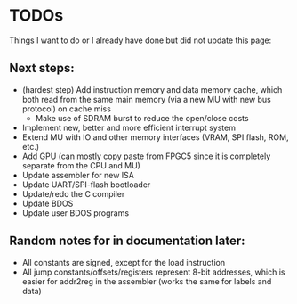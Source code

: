 # TODOs
Things I want to do or I already have done but did not update this page:

## Next steps:
- (hardest step) Add instruction memory and data memory cache, which both read from the same main memory (via a new MU with new bus protocol) on cache miss
    - Make use of SDRAM burst to reduce the open/close costs
- Implement new, better and more efficient interrupt system
- Extend MU with IO and other memory interfaces (VRAM, SPI flash, ROM, etc.)
- Add GPU (can mostly copy paste from FPGC5 since it is completely separate from the CPU and MU)
- Update assembler for new ISA
- Update UART/SPI-flash bootloader
- Update/redo the C compiler
- Update BDOS
- Update user BDOS programs

## Random notes for in documentation later:
- All constants are signed, except for the load instruction
- All jump constants/offsets/registers represent 8-bit addresses, which is easier for addr2reg in the assembler (works the same for labels and data)